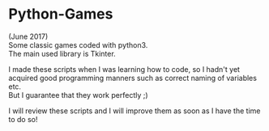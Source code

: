 # Python-Games
(June 2017)  
Some classic games coded with python3.  
The main used library is Tkinter.

I made these scripts when I was learning how to code, so I hadn't yet acquired good programming manners such as correct naming of variables etc.  
But I guarantee that they work perfectly ;)  

I will review these scripts and I will improve them as soon as I have the time to do so!

